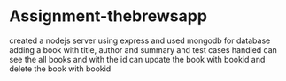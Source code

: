# Assignment-thebrewsapp

created a nodejs server using express 
and used mongodb for database 
adding a book with title, author and summary and test cases handled
can see the all books and with the id 
can update the book with bookid
and delete the book with bookid
